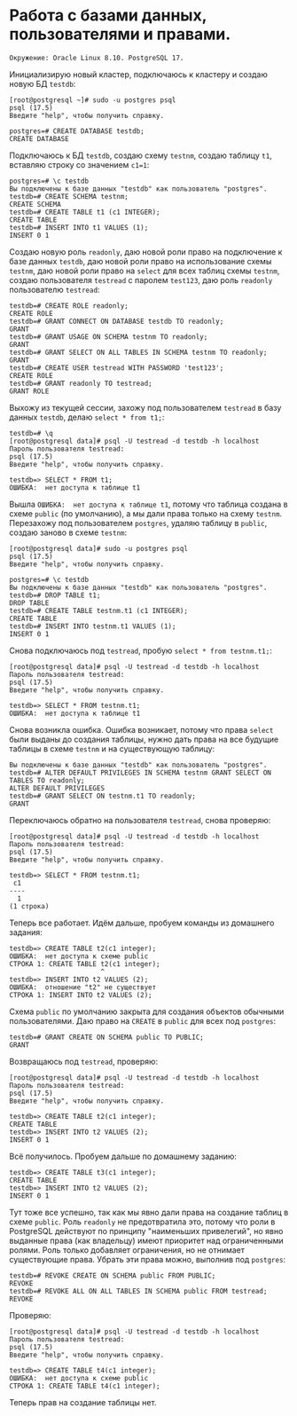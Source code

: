 # Работа с базами данных, пользователями и правами.
```
Окружение: Oracle Linux 8.10. PostgreSQL 17.
```
Инициализирую новый кластер, подключаюсь к кластеру и создаю новую БД `testdb`:
```
[root@postgresql ~]# sudo -u postgres psql
psql (17.5)
Введите "help", чтобы получить справку.

postgres=# CREATE DATABASE testdb;
CREATE DATABASE
```
Подключаюсь к БД `testdb`, создаю схему `testnm`, создаю таблицу `t1`, вставляю строку со значением `c1=1`:
```
postgres=# \c testdb
Вы подключены к базе данных "testdb" как пользователь "postgres".
testdb=# CREATE SCHEMA testnm;
CREATE SCHEMA
testdb=# CREATE TABLE t1 (c1 INTEGER);
CREATE TABLE
testdb=# INSERT INTO t1 VALUES (1);
INSERT 0 1
```
Cоздаю новую роль `readonly`, даю новой роли право на подключение к базе данных `testdb`, даю новой роли право на использование схемы `testnm`, даю новой роли право на `select` для всех таблиц схемы `testnm`, создаю пользователя `testread` с паролем `test123`, даю роль `readonly` пользователю `testread`:
```
testdb=# CREATE ROLE readonly;
CREATE ROLE
testdb=# GRANT CONNECT ON DATABASE testdb TO readonly;
GRANT
testdb=# GRANT USAGE ON SCHEMA testnm TO readonly;
GRANT
testdb=# GRANT SELECT ON ALL TABLES IN SCHEMA testnm TO readonly;
GRANT
testdb=# CREATE USER testread WITH PASSWORD 'test123';
CREATE ROLE
testdb=# GRANT readonly TO testread;
GRANT ROLE
```
Выхожу из текущей сессии, захожу под пользователем `testread` в базу данных `testdb`, делаю `select * from t1;`:
```
testdb=# \q
[root@postgresql data]# psql -U testread -d testdb -h localhost
Пароль пользователя testread:
psql (17.5)
Введите "help", чтобы получить справку.

testdb=> SELECT * FROM t1;
ОШИБКА:  нет доступа к таблице t1
```
Вышла `ОШИБКА:  нет доступа к таблице t1`, потому что таблица создана в схеме `public` (по умолчанию), а мы дали права только на схему `testnm`. Перезахожу под пользователем `postgres`, удаляю таблицу в `public`, создаю заново в схеме `testnm`:
```
[root@postgresql data]# sudo -u postgres psql
psql (17.5)
Введите "help", чтобы получить справку.

postgres=# \c testdb
Вы подключены к базе данных "testdb" как пользователь "postgres".
testdb=# DROP TABLE t1;
DROP TABLE
testdb=# CREATE TABLE testnm.t1 (c1 INTEGER);
CREATE TABLE
testdb=# INSERT INTO testnm.t1 VALUES (1);
INSERT 0 1
```
Снова подключаюсь под `testread`, пробую `select * from testnm.t1;`:
```
[root@postgresql data]# psql -U testread -d testdb -h localhost
Пароль пользователя testread:
psql (17.5)
Введите "help", чтобы получить справку.

testdb=> SELECT * FROM testnm.t1;
ОШИБКА:  нет доступа к таблице t1
```
Снова возникла ошибка. Ошибка возникает, потому что права `select` были выданы до создания таблицы, нужно дать права на все будущие таблицы в схеме `testnm` и на существующую таблицу:
```
Вы подключены к базе данных "testdb" как пользователь "postgres".
testdb=# ALTER DEFAULT PRIVILEGES IN SCHEMA testnm GRANT SELECT ON TABLES TO readonly;
ALTER DEFAULT PRIVILEGES
testdb=# GRANT SELECT ON testnm.t1 TO readonly;
GRANT
```
Переключаюсь обратно на пользователя `testread`, снова проверяю:
```
[root@postgresql data]# psql -U testread -d testdb -h localhost
Пароль пользователя testread:
psql (17.5)
Введите "help", чтобы получить справку.

testdb=> SELECT * FROM testnm.t1;
 c1
----
  1
(1 строка)
```
Теперь все работает. Идём дальше, пробуем команды из домашнего задания:
```
testdb=> CREATE TABLE t2(c1 integer);
ОШИБКА:  нет доступа к схеме public
СТРОКА 1: CREATE TABLE t2(c1 integer);
                       ^
testdb=> INSERT INTO t2 VALUES (2);
ОШИБКА:  отношение "t2" не существует
СТРОКА 1: INSERT INTO t2 VALUES (2);
```
Схема `public` по умолчанию закрыта для создания объектов обычными пользователями. Даю право на `CREATE` в `public` для всех под `postgres`:
```
testdb=# GRANT CREATE ON SCHEMA public TO PUBLIC;
GRANT
```
Возвращаюсь под `testread`, проверяю:
```
[root@postgresql data]# psql -U testread -d testdb -h localhost
Пароль пользователя testread:
psql (17.5)
Введите "help", чтобы получить справку.

testdb=> CREATE TABLE t2(c1 integer);
CREATE TABLE
testdb=> INSERT INTO t2 VALUES (2);
INSERT 0 1
```
Всё получилось. Пробуем дальше по домашнему заданию:
```
testdb=> CREATE TABLE t3(c1 integer);
CREATE TABLE
testdb=> INSERT INTO t2 VALUES (2);
INSERT 0 1
```
Тут тоже все успешно, так как мы явно дали права на создание таблиц в схеме `public`. Роль `readonly` не предотвратила это, потому что роли в PostgreSQL действуют по принципу "наименьших привелегий", но явно выданные права (как владельцу) имеют приоритет над ограниченными ролями. Роль только добавляет ограничения, но не отнимает существующие права. Убрать эти права можно, выполнив под `postgres`:
```
testdb=# REVOKE CREATE ON SCHEMA public FROM PUBLIC;
REVOKE
testdb=# REVOKE ALL ON ALL TABLES IN SCHEMA public FROM testread;
REVOKE
```
Проверяю:
```
[root@postgresql data]# psql -U testread -d testdb -h localhost
Пароль пользователя testread:
psql (17.5)
Введите "help", чтобы получить справку.

testdb=> CREATE TABLE t4(c1 integer);
ОШИБКА:  нет доступа к схеме public
СТРОКА 1: CREATE TABLE t4(c1 integer);
```
Теперь прав на создание таблицы нет.
